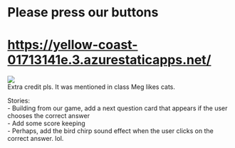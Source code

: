 # Please press our buttons <br>
# https://yellow-coast-01713141e.3.azurestaticapps.net/
![](https://media.giphy.com/media/vFKqnCdLPNOKc/giphy.gif)
<br>
Extra credit pls. It was mentioned in class Meg likes cats.
<br>
<p>
Stories: <br>
- Building from our game, add a next question card that appears if the user chooses the correct answer <br>
- Add some score keeping <br>
- Perhaps, add the bird chirp sound effect when the user clicks on the correct answer. lol.

</p>
